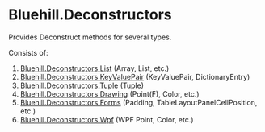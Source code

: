 # Bluehill.Deconstructors
Provides Deconstruct methods for several types.

Consists of:
1. [Bluehill.Deconstructors.List](https://www.nuget.org/packages/Bluehill.Deconstructors.List) (Array, List, etc.)
1. [Bluehill.Deconstructors.KeyValuePair](https://www.nuget.org/packages/Bluehill.Deconstructors.KeyValuePair) (KeyValuePair, DictionaryEntry)
1. [Bluehill.Deconstructors.Tuple](https://www.nuget.org/packages/Bluehill.Deconstructors.Tuple) (Tuple)
1. [Bluehill.Deconstructors.Drawing](https://www.nuget.org/packages/Bluehill.Deconstructors.Drawing) (Point(F), Color, etc.)
1. [Bluehill.Deconstructors.Forms](https://www.nuget.org/packages/Bluehill.Deconstructors.Forms) (Padding, TableLayoutPanelCellPosition, etc.)
1. [Bluehill.Deconstructors.Wpf](https://www.nuget.org/packages/Bluehill.Deconstructors.Wpf) (WPF Point, Color, etc.)
